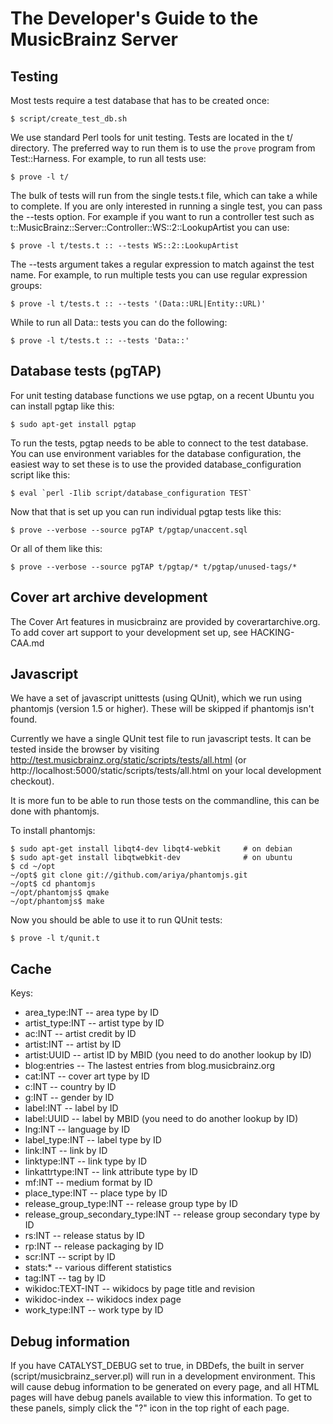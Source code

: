 The Developer's Guide to the MusicBrainz Server
===============================================

Testing
-------

Most tests require a test database that has to be created once:

    $ script/create_test_db.sh

We use standard Perl tools for unit testing. Tests are located in the t/
directory. The preferred way to run them is to use the `prove` program from
Test::Harness. For example, to run all tests use:

    $ prove -l t/

The bulk of tests will run from the single tests.t file, which can take a while
to complete. If you are only interested in running a single test, you can pass
the --tests option. For example if you want to run a controller test such as
t::MusicBrainz::Server::Controller::WS::2::LookupArtist you can use:

    $ prove -l t/tests.t :: --tests WS::2::LookupArtist

The --tests argument takes a regular expression to match against the test
name. For example, to run multiple tests you can use regular expression groups:

    $ prove -l t/tests.t :: --tests '(Data::URL|Entity::URL)'

While to run all Data:: tests you can do the following:

    $ prove -l t/tests.t :: --tests 'Data::'

Database tests (pgTAP)
----------------------

For unit testing database functions we use pgtap, on a recent Ubuntu
you can install pgtap like this:

    $ sudo apt-get install pgtap

To run the tests, pgtap needs to be able to connect to the test
database.  You can use environment variables for the database
configuration, the easiest way to set these is to use the provided
database_configuration script like this:

    $ eval `perl -Ilib script/database_configuration TEST`

Now that that is set up you can run individual pgtap tests like this:

    $ prove --verbose --source pgTAP t/pgtap/unaccent.sql

Or all of them like this:

    $ prove --verbose --source pgTAP t/pgtap/* t/pgtap/unused-tags/*

Cover art archive development
-----------------------------

The Cover Art features in musicbrainz are provided by
coverartarchive.org.  To add cover art support to your development set
up, see HACKING-CAA.md

Javascript
----------

We have a set of javascript unittests (using QUnit), which we run
using phantomjs (version 1.5 or higher). These will be skipped if phantomjs
isn't found.

Currently we have a single QUnit test file to run javascript tests.
It can be tested inside the browser by visiting
http://test.musicbrainz.org/static/scripts/tests/all.html (or
http://localhost:5000/static/scripts/tests/all.html on your local
development checkout).

It is more fun to be able to run those tests on the commandline, this
can be done with phantomjs.

To install phantomjs:

    $ sudo apt-get install libqt4-dev libqt4-webkit     # on debian
    $ sudo apt-get install libqtwebkit-dev              # on ubuntu
    $ cd ~/opt
    ~/opt$ git clone git://github.com/ariya/phantomjs.git
    ~/opt$ cd phantomjs
    ~/opt/phantomjs$ qmake
    ~/opt/phantomjs$ make

Now you should be able to use it to run QUnit tests:

    $ prove -l t/qunit.t


Cache
-----

Keys:

 * area_type:INT -- area type by ID
 * artist_type:INT -- artist type by ID
 * ac:INT -- artist credit by ID
 * artist:INT -- artist by ID
 * artist:UUID -- artist ID by MBID (you need to do another lookup by ID)
 * blog:entries -- The lastest entries from blog.musicbrainz.org
 * cat:INT -- cover art type by ID
 * c:INT -- country by ID
 * g:INT -- gender by ID
 * label:INT -- label by ID
 * label:UUID -- label by MBID (you need to do another lookup by ID)
 * lng:INT -- language by ID
 * label_type:INT -- label type by ID
 * link:INT -- link by ID
 * linktype:INT -- link type by ID
 * linkattrtype:INT -- link attribute type by ID
 * mf:INT -- medium format by ID
 * place_type:INT -- place type by ID
 * release_group_type:INT -- release group type by ID
 * release_group_secondary_type:INT -- release group secondary type by ID
 * rs:INT -- release status by ID
 * rp:INT -- release packaging by ID
 * scr:INT -- script by ID
 * stats:* -- various different statistics
 * tag:INT -- tag by ID
 * wikidoc:TEXT-INT -- wikidocs by page title and revision
 * wikidoc-index -- wikidocs index page
 * work_type:INT -- work type by ID

Debug information
-----------------

If you have CATALYST_DEBUG set to true, in DBDefs, the built in server
(script/musicbrainz_server.pl) will run in a development environment. This will
cause debug information to be generated on every page, and all HTML pages will
have debug panels available to view this information. To get to these panels,
simply click the "?" icon in the top right of each page.

